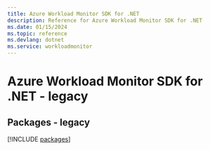 ```yaml
---
title: Azure Workload Monitor SDK for .NET
description: Reference for Azure Workload Monitor SDK for .NET
ms.date: 01/15/2024
ms.topic: reference
ms.devlang: dotnet
ms.service: workloadmonitor
---
```

# Azure Workload Monitor SDK for .NET - legacy
## Packages - legacy
[!INCLUDE [packages](workload-monitor-index.md)]